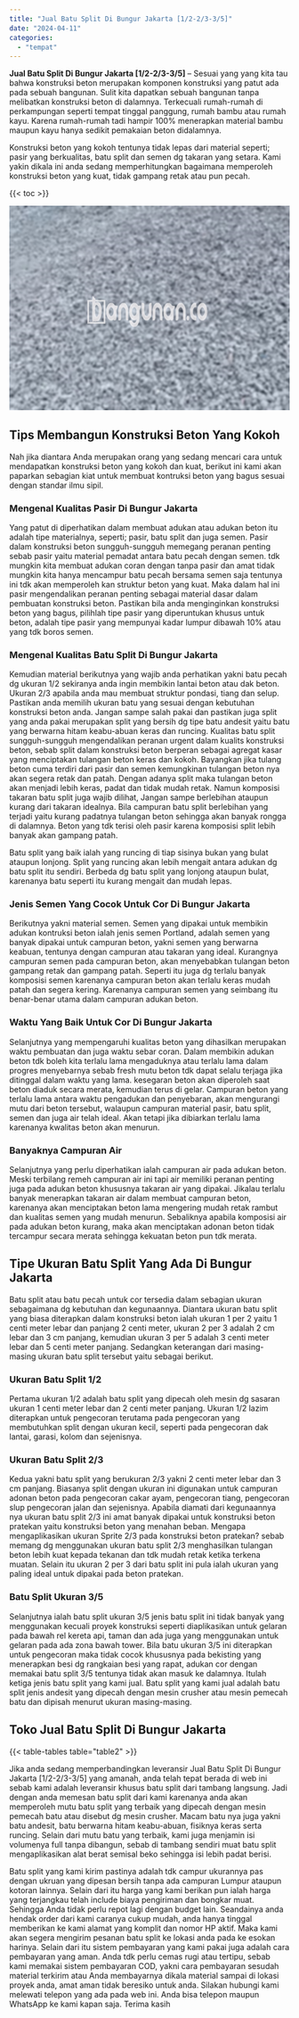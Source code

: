 ```yaml
---
title: "Jual Batu Split Di Bungur Jakarta [1/2-2/3-3/5]"
date: "2024-04-11"
categories: 
  - "tempat"
---
```


**Jual Batu Split Di Bungur Jakarta \[1/2-2/3-3/5\]** – Sesuai yang yang kita tau bahwa konstruksi beton merupakan komponen konstruksi yang patut ada pada sebuah bangunan. Sulit kita dapatkan sebuah bangunan tanpa melibatkan konstruksi beton di dalamnya. Terkecuali rumah-rumah di perkampungan seperti tempat tinggal panggung, rumah bambu atau rumah kayu. Karena rumah-rumah tadi hampir 100% menerapkan material bambu maupun kayu hanya sedikit pemakaian beton didalamnya.

Konstruksi beton yang kokoh tentunya tidak lepas dari material seperti; pasir yang berkualitas, batu split dan semen dg takaran yang setara. Kami yakin dikala ini anda sedang memperhitungkan bagaimana memperoleh konstruksi beton yang kuat, tidak gampang retak atau pun pecah.

{{< toc >}}

![Jual Batu Split Di Bungur Jakarta [1/2-2/3-3/5]](/images/jual-batu-split-25.png)

## Tips Membangun Konstruksi Beton Yang Kokoh

Nah jika diantara Anda merupakan orang yang sedang mencari cara untuk mendapatkan konstruksi beton yang kokoh dan kuat, berikut ini kami akan paparkan sebagian kiat untuk membuat kontruksi beton yang bagus sesuai dengan standar ilmu sipil.

### Mengenal Kualitas Pasir Di Bungur Jakarta

Yang patut di diperhatikan dalam membuat adukan atau adukan beton itu adalah tipe materialnya, seperti; pasir, batu split dan juga semen. Pasir dalam konstruksi beton sungguh-sungguh memegang peranan penting sebab pasir yaitu material pemadat antara batu pecah dengan semen. tdk mungkin kita membuat adukan coran dengan tanpa pasir dan amat tidak mungkin kita hanya mencampur batu pecah bersama semen saja tentunya ini tdk akan memperoleh kan struktur beton yang kuat. Maka dalam hal ini pasir mengendalikan peranan penting sebagai material dasar dalam pembuatan konstruksi beton. Pastikan bila anda menginginkan konstruksi beton yang bagus, pilihlah tipe pasir yang diperuntukan khusus untuk beton, adalah tipe pasir yang mempunyai kadar lumpur dibawah 10% atau yang tdk boros semen.

### Mengenal Kualitas Batu Split Di Bungur Jakarta

Kemudian material berikutnya yang wajib anda perhatikan yakni batu pecah dg ukuran 1/2 sekiranya anda ingin membikin lantai beton atau dak beton. Ukuran 2/3 apabila anda mau membuat struktur pondasi, tiang dan selup. Pastikan anda memilih ukuran batu yang sesuai dengan kebutuhan konstruksi beton anda. Jangan sampe salah pakai dan pastikan juga split yang anda pakai merupakan split yang bersih dg tipe batu andesit yaitu batu yang berwarna hitam keabu-abuan keras dan runcing. Kualitas batu split sungguh-sungguh mengendalikan peranan urgent dalam kualits konstruksi beton, sebab split dalam konstruksi beton berperan sebagai agregat kasar yang menciptakan tulangan beton keras dan kokoh. Bayangkan jika tulang beton cuma terdiri dari pasir dan semen kemungkinan tulangan beton nya akan segera retak dan patah. Dengan adanya split maka tulangan beton akan menjadi lebih keras, padat dan tidak mudah retak. Namun komposisi takaran batu split juga wajib dilihat, Jangan sampe berlebihan ataupun kurang dari takaran idealnya. Bila campuran batu split berlebihan yang terjadi yaitu kurang padatnya tulangan beton sehingga akan banyak rongga di dalamnya. Beton yang tdk terisi oleh pasir karena komposisi split lebih banyak akan gampang patah.

Batu split yang baik ialah yang runcing di tiap sisinya bukan yang bulat ataupun lonjong. Split yang runcing akan lebih mengait antara adukan dg batu split itu sendiri. Berbeda dg batu split yang lonjong ataupun bulat, karenanya batu seperti itu kurang mengait dan mudah lepas.

### Jenis Semen Yang Cocok Untuk Cor Di Bungur Jakarta

Berikutnya yakni material semen. Semen yang dipakai untuk membikin adukan kontruksi beton ialah jenis semen Portland, adalah semen yang banyak dipakai untuk campuran beton, yakni semen yang berwarna keabuan, tentunya dengan campuran atau takaran yang ideal. Kurangnya campuran semen pada campuran beton, akan menyebabkan tulangan beton gampang retak dan gampang patah. Seperti itu juga dg terlalu banyak komposisi semen karenanya campuran beton akan terlalu keras mudah patah dan segera kering. Karenanya campuran semen yang seimbang itu benar-benar utama dalam campuran adukan beton.

### Waktu Yang Baik Untuk Cor Di Bungur Jakarta

Selanjutnya yang mempengaruhi kualitas beton yang dihasilkan merupakan waktu pembuatan dan juga waktu sebar coran. Dalam membikin adukan beton tdk boleh kita terlalu lama mengaduknya atau terlalu lama dalam progres menyebarnya sebab fresh mutu beton tdk dapat selalu terjaga jika ditinggal dalam waktu yang lama. kesegaran beton akan diperoleh saat beton diaduk secara merata, kemudian terus di gelar. Campuran beton yang terlalu lama antara waktu pengadukan dan penyebaran, akan mengurangi mutu dari beton tersebut, walaupun campuran material pasir, batu split, semen dan juga air telah ideal. Akan tetapi jika dibiarkan terlalu lama karenanya kwalitas beton akan menurun.

### Banyaknya Campuran Air

Selanjutnya yang perlu diperhatikan ialah campuran air pada adukan beton. Meski terbilang remeh campuran air ini tapi air memiliki peranan penting juga pada adukan beton khususnya takaran air yang dipakai. Jikalau terlalu banyak menerapkan takaran air dalam membuat campuran beton, karenanya akan menciptakan beton lama mengering mudah retak rambut dan kualitas semen yang mudah menurun. Sebaliknya apabila komposisi air pada adukan beton kurang, maka akan menciptakan adonan beton tidak tercampur secara merata sehingga kekuatan beton pun tdk merata.

## Tipe Ukuran Batu Split Yang Ada Di Bungur Jakarta

Batu split atau batu pecah untuk cor tersedia dalam sebagian ukuran sebagaimana dg kebutuhan dan kegunaannya. Diantara ukuran batu split yang biasa diterapkan dalam konstruksi beton ialah ukuran 1 per 2 yaitu 1 centi meter lebar dan panjang 2 centi meter, ukuran 2 per 3 adalah 2 cm lebar dan 3 cm panjang, kemudian ukuran 3 per 5 adalah 3 centi meter lebar dan 5 centi meter panjang. Sedangkan keterangan dari masing-masing ukuran batu split tersebut yaitu sebagai berikut.

### Ukuran Batu Split 1/2

Pertama ukuran 1/2 adalah batu split yang dipecah oleh mesin dg sasaran ukuran 1 centi meter lebar dan 2 centi meter panjang. Ukuran 1/2 lazim diterapkan untuk pengecoran terutama pada pengecoran yang membutuhkan split dengan ukuran kecil, seperti pada pengecoran dak lantai, garasi, kolom dan sejenisnya.

### Ukuran Batu Split 2/3

Kedua yakni batu split yang berukuran 2/3 yakni 2 centi meter lebar dan 3 cm panjang. Biasanya split dengan ukuran ini digunakan untuk campuran adonan beton pada pengecoran cakar ayam, pengecoran tiang, pengecoran slup pengecoran jalan dan sejenisnya. Apabila diamati dari kegunaannya nya ukuran batu split 2/3 ini amat banyak dipakai untuk konstruksi beton pratekan yaitu konstruksi beton yang menahan beban. Mengapa mengaplikasikan ukuran Sprite 2/3 pada konstruksi beton pratekan? sebab memang dg menggunakan ukuran batu split 2/3 menghasilkan tulangan beton lebih kuat kepada tekanan dan tdk mudah retak ketika terkena muatan. Selain itu ukuran 2 per 3 dari batu split ini pula ialah ukuran yang paling ideal untuk dipakai pada beton pratekan.

### Batu Split Ukuran 3/5

Selanjutnya ialah batu split ukuran 3/5 jenis batu split ini tidak banyak yang menggunakan kecuali proyek konstruksi seperti diaplikasikan untuk gelaran pada bawah rel kereta api, taman dan ada juga yang menggunakan untuk gelaran pada ada zona bawah tower. Bila batu ukuran 3/5 ini diterapkan untuk pengecoran maka tidak cocok khususnya pada bekisting yang menerapkan besi dg rangkaian besi yang rapat, adukan cor dengan memakai batu split 3/5 tentunya tidak akan masuk ke dalamnya. Itulah ketiga jenis batu split yang kami jual. Batu split yang kami jual adalah batu split jenis andesit yang dipecah dengan mesin crusher atau mesin pemecah batu dan dipisah menurut ukuran masing-masing.

## Toko Jual Batu Split Di Bungur Jakarta

{{< table-tables table="table2" >}}

Jika anda sedang memperbandingkan leveransir Jual Batu Split Di Bungur Jakarta \[1/2-2/3-3/5\] yang amanah, anda telah tepat berada di web ini sebab kami adalah leveransir khusus batu split dari tambang langsung. Jadi dengan anda memesan batu split dari kami karenanya anda akan memperoleh mutu batu split yang terbaik yang dipecah dengan mesin pemecah batu atau disebut dg mesin crusher. Macam batu nya juga yakni batu andesit, batu berwarna hitam keabu-abuan, fisiknya keras serta runcing. Selain dari mutu batu yang terbaik, kami juga menjamin isi volumenya full tanpa dibangun, sebab di tambang sendiri muat batu split mengaplikasikan alat berat semisal beko sehingga isi lebih padat berisi.

Batu split yang kami kirim pastinya adalah tdk campur ukurannya pas dengan ukruan yang dipesan bersih tanpa ada campuran Lumpur ataupun kotoran lainnya. Selain dari itu harga yang kami berikan pun ialah harga yang terjangkau telah include biaya pengiriman dan bongkar muat. Sehingga Anda tidak perlu repot lagi dengan budget lain. Seandainya anda hendak order dari kami caranya cukup mudah, anda hanya tinggal memberikan ke kami alamat yang komplit dan nomor HP aktif. Maka kami akan segera mengirim pesanan batu split ke lokasi anda pada ke esokan harinya. Selain dari itu sistem pembayaran yang kami pakai juga adalah cara pembayaran yang aman. Anda tdk perlu cemas rugi atau tertipu, sebab kami memakai sistem pembayaran COD, yakni cara pembayaran sesudah material terkirim atau Anda membayarnya dikala material sampai di lokasi proyek anda, amat aman tidak beresiko untuk anda. Silakan hubungi kami melewati telepon yang ada pada web ini. Anda bisa telepon maupun WhatsApp ke kami kapan saja. Terima kasih

